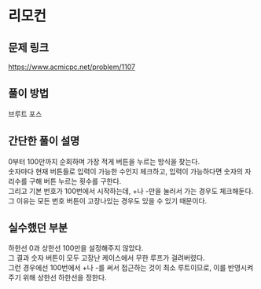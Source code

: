 # 리모컨

## 문제 링크
https://www.acmicpc.net/problem/1107

## 풀이 방법
브루트 포스

## 간단한 풀이 설명
0부터 100만까지 순회하며 가장 적게 버튼을 누르는 방식을 찾는다.<br>
숫자마다 현재 버튼들로 입력이 가능한 수인지 체크하고, 입력이 가능하다면 숫자의 자리수를 구해 버튼 누르는 횟수를 구한다.<br>
그리고 기본 번호가 100번에서 시작하는데, +나 -만을 눌러서 가는 경우도 체크해둔다.<br>
그 이유는 모든 번호 버튼이 고장나있는 경우도 있을 수 있기 때문이다.<br>

## 실수했던 부분
하한선 0과 상한선 100만을 설정해주지 않았다.<br>
그 결과 숫자 버튼이 모두 고장난 케이스에서 무한 루프가 걸려버렸다.<br>
그런 경우에선 100번에서 +나 -를 써서 접근하는 것이 최소 루트이므로, 이를 반영시켜주기 위해 상한선 하한선을 정한다.<br>
